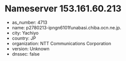 # Nameserver 153.161.60.213

* as_number: 4713
* name: p2780213-ipngn6101funabasi.chiba.ocn.ne.jp.
* city: Yachiyo
* country: JP
* organization: NTT Communications Corporation
* version: Unknown
* dnssec: false

